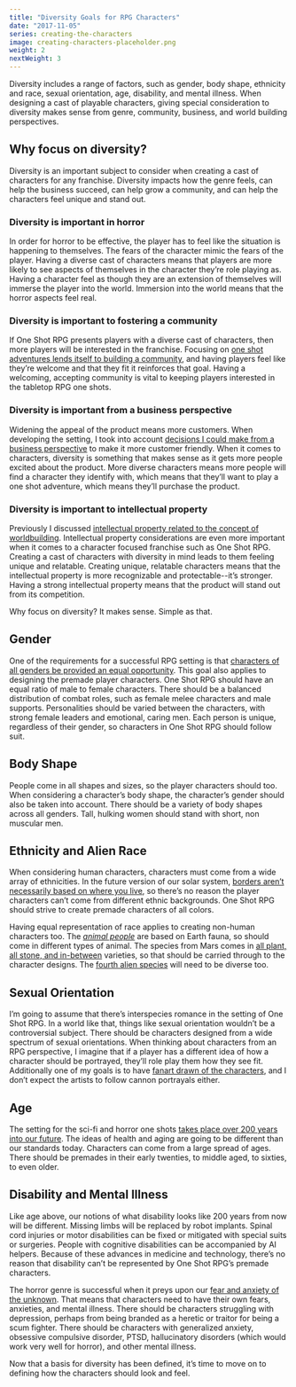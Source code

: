 ```yaml
---
title: "Diversity Goals for RPG Characters"
date: "2017-11-05"
series: creating-the-characters
image: creating-characters-placeholder.png
weight: 2
nextWeight: 3
---
```


Diversity includes a range of factors, such as gender, body shape, ethnicity and race, sexual orientation, age, disability, and mental illness. When designing a cast of playable characters, giving special consideration to diversity makes sense from genre, community, business, and world building perspectives.<!--more-->

## Why focus on diversity?
Diversity is an important subject to consider when creating a cast of characters for any franchise. Diversity impacts how the genre feels, can help the business succeed, can help grow a community, and can help the characters feel unique and stand out.

### Diversity is important in horror
In order for horror to be effective, the player has to feel like the situation is happening to themselves. The fears of the character mimic the fears of the player. Having a diverse cast of characters means that players are more likely to see aspects of themselves in the character they’re role playing as. Having a character feel as though they are an extension of themselves will immerse the player into the world. Immersion into the world means that the horror aspects feel real.

### Diversity is important to fostering a community
If One Shot RPG presents players with a diverse cast of characters, then more players will be interested in the franchise. Focusing on [one shot adventures lends itself to building a community](/blog/creating-the-setting/justification-for-one-shot-rpg/#fostering-a-community), and having players feel like they’re welcome and that they fit it reinforces that goal. Having a welcoming, accepting community is vital to keeping players interested in the tabletop RPG one shots.

### Diversity is important from a business perspective
Widening the appeal of the product means more customers. When developing the setting, I took into account [decisions I could make from a business perspective](/blog/creating-the-setting/requirements-for-a-role-playing-game-setting/#business-requirements) to make it more customer friendly. When it comes to characters, diversity is something that makes sense as it gets more people excited about the product. More diverse characters means more people will find a character they identify with, which means that they’ll want to play a one shot adventure, which means they’ll purchase the product.

### Diversity is important to intellectual property
Previously I discussed [intellectual property related to the concept of worldbuilding](/blog/creating-the-setting/requirements-for-a-role-playing-game-setting/#business-requirements). Intellectual property considerations are even more important when it comes to a character focused franchise such as One Shot RPG. Creating a cast of characters with diversity in mind leads to them feeling unique and relatable. Creating unique, relatable characters means that the intellectual property is more recognizable and protectable--it’s stronger. Having a strong  intellectual property means that the product will stand out from its competition.

Why focus on diversity? It makes sense. Simple as that.

## Gender
One of the requirements for a successful RPG setting is that [characters of all genders be provided an equal opportunity](/blog/creating-the-setting/requirements-for-a-role-playing-game-setting/#gameplay-and-experience-requirements). This goal also applies to designing the premade player characters. One Shot RPG should have an equal ratio of male to female characters. There should be a balanced distribution of combat roles, such as female melee characters and male supports. Personalities should be varied between the characters, with strong female leaders and emotional, caring men. Each person is unique, regardless of their gender, so characters in One Shot RPG should follow suit.

## Body Shape
People come in all shapes and sizes, so the player characters should too. When considering a character’s body shape, the character’s gender should also be taken into account. There should be a variety of body shapes across all genders. Tall, hulking women should stand with short, non muscular men.

## Ethnicity and Alien Race
When considering human characters, characters must come from a wide array of ethnicities. In the future version of our solar system, [borders aren’t necessarily based on where you live](/blog/creating-the-setting/planets-and-races/#earth), so there’s no reason the player characters can’t come from different ethnic backgrounds. One Shot RPG should strive to create premade characters of all colors.

Having equal representation of race applies to creating non-human characters too. The _[animal people](/blog/creating-the-setting/planets-and-races/#venus)_ are based on Earth fauna, so should come in different types of animal. The species from Mars comes in [all plant, all stone, and in-between](/blog/creating-the-setting/planets-and-races/#mars) varieties, so that should be carried through to the character designs. The [fourth alien species](/blog/creating-the-setting/planets-and-races/#the-new-fourth-race) will need to be diverse too.

## Sexual Orientation
I’m going to assume that there’s interspecies romance in the setting of One Shot RPG. In a world like that, things like sexual orientation wouldn’t be a controversial subject. There should be characters designed from a wide spectrum of sexual orientations. When thinking about characters from an RPG perspective, I imagine that if a player has a different idea of how a character should be portrayed, they’ll role play them how they see fit. Additionally one of my goals is to have [fanart drawn of the characters](/blog/creating-the-setting/goals-for-creating-an-rpg/#recognition-goals), and I don’t expect the artists to follow cannon portrayals either.

## Age
The setting for the sci-fi and horror one shots [takes place over 200 years into our future](/blog/creating-the-setting/technology-and-the-military/#timeframe). The ideas of health and aging are going to be different than our standards today. Characters can come from a large spread of ages. There should be premades in their early twenties, to middle aged, to sixties, to even older.

## Disability and Mental Illness
Like age above, our notions of what disability looks like 200 years from now will be different. Missing limbs will be replaced by robot implants. Spinal cord injuries or motor disabilities can be fixed or mitigated with special suits or surgeries. People with cognitive disabilities can be accompanied by AI helpers. Because of these advances in medicine and technology, there’s no reason that disability can’t be represented by One Shot RPG’s premade characters.

The horror genre is successful when it preys upon our [fear and anxiety of the unknown](/blog/creating-the-characters/gameplay-and-narrative-goals/#gameplay-niche). That means that characters need to have their own fears, anxieties, and mental illness. There should be characters struggling with depression, perhaps from being branded as a heretic or traitor for being a scum fighter. There should be characters with generalized anxiety, obsessive compulsive disorder, PTSD, hallucinatory disorders (which would work very well for horror), and other mental illness.

Now that a basis for diversity has been defined, it’s time to move on to defining how the characters should look and feel.
